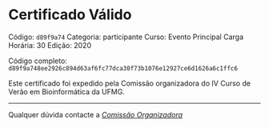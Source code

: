 # Certificado Válido

Código: `d89f9a74`
Categoria: participante
Curso: Evento Principal
Carga Horária: 30
Edição: 2020


Código completo: `d89f9a748ee2926c894d63af6fc77dca30f73b1076e12927ce6d1626a6c1ffc6`


Este certificado foi expedido pela Comissão organizadora do IV Curso de Verão em Bioinformática da UFMG.

----

Qualquer dúvida contacte a [_Comissão Organizadora_](<mailto:cursobioinfoufmg@gmail.com$subject=[Certificados]>)

